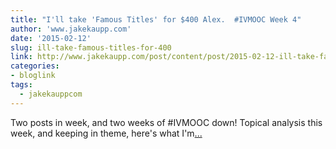 ```yaml
---
title: "I'll take 'Famous Titles' for $400 Alex.  #IVMOOC Week 4"
author: 'www.jakekaupp.com'
date: '2015-02-12'
slug: ill-take-famous-titles-for-400
link: http://www.jakekaupp.com/post/content/post/2015-02-12-ill-take-famous-titles-for-400-alex-ivmooc-week-4/
categories:
- bloglink
tags:
  - jakekauppcom
---
```


Two posts in week, and two weeks of #IVMOOC down! Topical analysis this week, and keeping in theme, here's what I'm[... <i class="fas fa-external-link-alt"></i>](http://www.jakekaupp.com/post/content/post/2015-02-12-ill-take-famous-titles-for-400-alex-ivmooc-week-4/)

